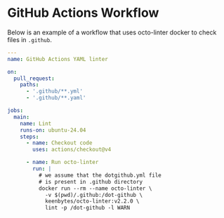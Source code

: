 # GitHub Actions Workflow

Below is an example of a workflow that uses octo-linter docker to check files in `.github`.

````yaml
---
name: GitHub Actions YAML linter

on:
  pull_request:
    paths:
      - '.github/**.yml'
      - '.github/**.yaml'

jobs:
  main:
    name: Lint
    runs-on: ubuntu-24.04
    steps:
      - name: Checkout code
        uses: actions/checkout@v4

      - name: Run octo-linter
        run: |
          # we assume that the dotgithub.yml file 
          # is present in .github directory
          docker run --rm --name octo-linter \
            -v $(pwd)/.github:/dot-github \
            keenbytes/octo-linter:v2.2.0 \
            lint -p /dot-github -l WARN
````
